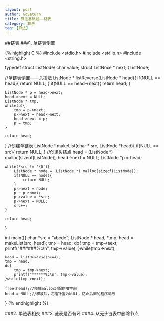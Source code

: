 ```yaml
---
layout: post
author: GoSaturn
title: 算法基础题——链表
category: 算法
tag: [算法]
---
```


##链表
###1. 单链表倒置

{% highlight C %} 
#include <stdio.h>
#include <stdlib.h>
#include <string.h>

typedef struct ListNode{
	char value;
	struct ListNode * next;
}ListNode;


//单链表倒置——头插法
ListNode * listReverse(ListNode * head){
	if(NULL == head){
		return NULL;
	}
	if(NULL == head->next){
		return head;
	}

	ListNode * p = head->next;
	head->next = NULL;
	ListNode * tmp;
	while(p){
		tmp = p->next;
		p->next = head->next;
		head->next = p;
		p = tmp;
	}
	
	return head;
}
//创建单链表
ListNode * makeList(char * src, ListNode *head){
	if(NULL == src){
		return NULL;
	}
	//创建头结点
	head = (ListNode *) malloc(sizeof(ListNode));
	head->next = NULL;
	ListNode *p = head;

	while(*src != '\0'){
		ListNode * node = (ListNode *) malloc(sizeof(ListNode));
		if(NULL == node){
			return NULL;
		}
		p->next = node;
		p = p->next;
		p->value = *src;
		p->next = NULL;
		src++;
	}

	return head;
}

int main(){
	char *src = "abcde";
	ListNode * head, *tmp;
	head = makeList(src, head);
	tmp = head;
	do{
		tmp = tmp->next;
		printf("######%c\n", tmp->value);
	}while(tmp->next);
	
	head = listReverse(head);
	tmp = head;
	do{
		tmp = tmp->next;
		printf("******%c\n", tmp->value);
	}while(tmp->next);
	
	free(head);//释放malloc分配的堆空间
	head = NULL;//释放后，将指针置为NULL，防止后面的程序误用
}
{% endhighlight %}

###2. 单链表相交
###3. 链表是否有环
###4. 从无头链表中删除节点
